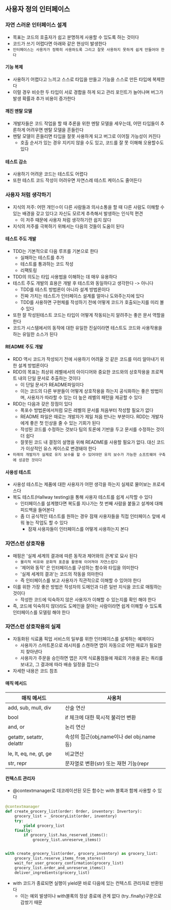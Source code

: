 ## 사용자 정의 인터페이스

### 자연 스러운 인터페이스 설계

- 목표는 코드의 호출자가 쉽고 분명하게 사용할 수 있도록 하는 것이다
- 코드가 쓰기 어렵다면 아래와 같은 현상이 발생한다
- `인터페이스는 사용자가 정확히 사용하도록 그리고 잘못 사용하지 못하게 쉽게 만들어야 한다 `

#### 기능 복제

- 사용하기 어렵다고 느끼고 스스로 타입을 만들고 기능을 스스로 만든 타입에 복제한다
- 이럴 경우 비슷한 두 타입이 서로 경합을 하게 되고 관리 포인트가 늘어나며 버그가 발생 확률과 추가 비용이 증가한다

#### 깨진 멘탈 모델

- 개발자들은 코드 작업을 할 때 추론을 위한 멘탈 모델을 세우는데, 어떤 타입들이 추론하게 어려우면 멘탈 모델을 흔들린다
- 멘탈 모델이 흔들리면 타입을 잘못 사용하게 되고 버그로 이어질 가능성이 커진다
    - 호출 순서가 있는 경우 지키지 않을 수도 있고, 코드를 잘 못 이해해 오용할수도 있다

#### 테스트 감소

- 사용하기 어려운 코드는 테스트도 어렵다
- 또한 테스트 코드 작성이 어려우면 자연스레 테스트 케이스도 줄어든다

### 사용자 처럼 생각하기

- 지식의 저주: 어떤 개인ㅇ이 다른 사람들과 의사소통을 할 때 다른 사람도 이해할 수 있는 배경을 갖고 있다고 자신도 모르게 추측해서 발생하는 인식적 편견
    - 이 저주 때문에 사용자 처럼 생각하기란 쉽지 않다
- 지식의 저주를 극복하기 위해서는 다음의 것들이 도움이 된다

#### 테스트 주도 개발

- TDD는 기본적으로 다음 루프를 기본으로 한다
    - 실패하는 테스트를 추가
    - 테스트를 통과하는 코드 작성
    - 리팩토링
- TDD의 의도는 타입 사용법을 이해하는 데 매우 유용하다
- 테스트 주도 개발의 효용은 개발 후 테스트와 동일하다고 생각한다 -> 아니다
    - TDD를 테스트 방법론이 아니라 설계 방법론이다
    - 진짜 가치는 테스트가 인터페이스 설계를 얼마나 도와주는지에 있다
    - TDD를 사용하면 구현체를 작성하기 전에 어떻게 코드가 호출되는지를 미리 볼 수 있다
- 또한 잘 작성된테스트 코드는 타입이 어떻게 작동되는지 알려주는 좋은 문서 역할을 한다
- 코드가 시스템에서의 동작에 대한 유일한 진실이라면 테스트도 코드와 사용작용을 하는 유일한 소스가 된다

#### README 주도 개발

- RDD 역시 코드가 작성되기 전에 사용하기 어려울 것 같은 코드를 미리 알아내기 위한 설계 방법론이다
- RDD의 목표는 최상위 레벨에서의 아이디어와 중요한 코드와의 상호작용을 프로젝트 내의 단일 문서로 추출하는 것이다
    - 이 단일 문서가 README파일이다
    - 이는 코드의 다른 부분들이 어떻게 상호작용을 하는지 공식화하는 좋은 방법이며, 사용자가 따라할 수 있는 더 높은 레벨의 패턴을 제공할 수 있다
- RDD는 다음과 갖은 장점이 있다
    - 폭포수 방법론에서처럼 모든 레벨의 문서를 처음부터 작성할 필요가 없다
    - README 파일은 때로는 개발자가 제일 처음 만나는 부분이다. RDD는 개발자에게 좋은 첫 인상을 줄 수 있는 기회가 된다
    - 작성된 코드를 수정하는 것보다 팀의 토론에 기반을 두고 문서를 수정하는 것이 더 쉽다
    - 잘못된 코드 내 결정의 설명을 위해 README를 사용할 필요가 없다. 대신 코드가 이상적인 유스 케이스로 변경돼야 한다
- `미래의 개발자가 실제로 유지 보수를 할 수 있어야만 유지 보수가 가능한 소프트웨어 구축에 성공한 것이다`

#### 사용성 테스트

- 사용성 테스트는 제품에 대한 사용자가 어떤 생각을 하는지 실제로 물어보는 프로세스다
- 복도 테스트(Hallway testing)을 통해 사용자 테스트를 쉽게 시작할 수 있다
    - 인터페이스를 설계했다면 복도를 지나가는 첫 번째 사람을 붙들고 설계에 대해 피드백을 들어본다
    - 좀 더 공식적인 테스트를 원하는 경우 잠재 사용자들을 직접 인터페이스 앞에 세워 놓는 작업도 할 수 있다
        - 잠재 사용자들이 인터페이스를 어떻게 사용하는지 본다

### 자연스런 상호작용

- 매핑은 '실제 세계의 결과에 따른 동작과 제어와의 관계'로 묘사 된다
    - `물리적 비유와 문화적 표준을 활용해 이어져야 자연스럽다`
    - '제어와 동작' 은 인터페이스를 구성하는 함수와 타입을 의미한다
    - '실제 세계의 결과'는 코드의 작동을 의마한다
    - 즉 인터페이스를 보고 사용자가 직관적으로 이해할 수 있어야 한다
- 이를 위한 가장 좋은 방법은 작성자의 도메인과 다른 일반 지식을 코드로 매핑하는 것이다
    - 작성한 코드에 익숙하지 않은 사용자가 이해할 수 있는지를 확인 해야 한다
- 즉, 코드에 익숙하지 않더라도 도메인을 잘아는 사람이라면 쉽게 이해할 수 있도록 인터페이스를 모델링 해야 한다

### 자연스런 상호작용의 실제

- 자동화된 식료품 픽업 서비스의 일부를 위한 인터페이스를 설계하는 예제이다
    - 사용자가 스마트폰으로 레시피를 스캔하면 앱이 자동으로 어떤 재료가 필요한지 찾아낸다
    - 사용자가 주문을 승인하면 앱은 지역 식료품점들에 재료의 가용을 묻는 쿼리를 보내고, 그 결과에 따라 배송 일정을 잡는다
- 자세한 내용은 코드 참조

#### 매직 메서드

| 매직 메서드                    | 사용처                               |
|---------------------------|-----------------------------------|
| add, sub, mull, div       | 산술 연산                             |
| bool                      | if 체크에 대한 묵시적 불리언 변환              |
| and, or                   | 논리 연산                             |
| getattr, setattr, delattr | 속성의 접근(obj,name이나 del obj.name 등) |
| le, lt, eq, ne, gt, ge    | 비교연산                              |
| str, repr                 | 문자열로 변환(str) 또는 재현 기능(repr        |

#### 컨텍스트 관리자

- @contextmanager로 데코레이션된 모든 함수는 with 블록과 함께 사용할 수 있다

```python
@contextmanager
def create_grocery_list(order: Order, inventory: Invertory):
    grocery_list = _GroceryList(order, inventory)
    try:
        yield grocery_list
    finally:
        if grocery_list.has_reserved_items():
            grocery_list.unreserve_items()


with create_grocery_list(order, grocery_inventory) as grocery_list:
    grocery_list.reserve_items_from_stores()
    wait_for_user_grocery_confirmation(grocery_list)
    grocery_list.order_and_unreserve_items()
    deliver_ingredients(grocery_list)
```

- with 코드가 종료되면 실행이 yield문 바로 다음에 있는 컨텍스트 관리자로 반환된다
  - 이는 예외 발생이나 with블록의 정상 종료에 관계 없다 (try..finally)구문으로 감쌌기 때문